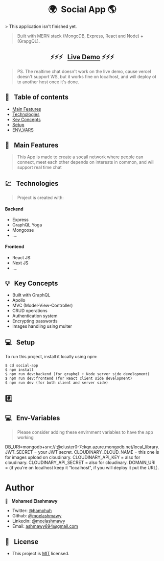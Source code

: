 <h1 align="center">  🌍&nbsp; Social App 🌎</h1>
<!-- add new text -->
> This application isn't finished yet.

> Built with MERN stack (MongoDB, Express, React and Node) + (GrapgQL).

### <h2 align="center"> ⚡️⚡️⚡️ &nbsp; [Live Demo](https://huhuhu.vercel.app/) ⚡️⚡️⚡️ </h2>

> PS. The realtime chat doesn't work on the live demo, cause vercel doesn't support WS,
> but it works fine on localhost, and will deploy ot to another host once it's done.

## 📜 &nbsp; Table of contents

- [Main Features](#--main-features)
- [Technologies](#--technologies)
- [Key Concepts](#--key-concepts)
- [Setup](#--setup)
- [ENV_VARS](#--env-variables)

## 🚩 &nbsp; Main Features

> This App is made to create a socail network where people can connect,
> meet each other depends on interests in common,
> and will support real time chat

## 💹 &nbsp; Technologies

> Project is created with:

#### Backend

- Express
- GraphQL Yoga
- Mongoose
- ....

#### Frontend

- React JS
- Next JS
- ....

## 💡 &nbsp; Key Concepts

- Built with GraphQL
- Apollo
- MVC (Model-View-Controller)
- CRUD operations
- Authentication system
- Encrypting passwords
- Images handling using multer

## 💻 &nbsp; Setup

To run this project, install it locally using npm:

```
$ cd social-app
$ npm install
$ npm run dev:backend (for graphql + Node server side development)
$ npm run dev:frontend (for React client side development)
$ npm run dev (for both client and server side)
```

## #️⃣ &nbsp;

## 💻 &nbsp; Env-Variables

> Please consider adding these envirnment variables to have the app working

DB_URI=mongodb+srv://<username>:<password>@cluster0-7ckqn.azure.mongodb.net/local_library.
JWT_SECRET = your JWT secret.
CLOUDINARY_CLOUD_NAME = this one is for images upload on cloudinary.
CLOUDINARY_API_KEY = also for cloudinary.
CLOUDINARY_API_SECRET = also for cloudinary.
DOMAIN_URI = (if you're on localhost keep it "localhost", if you will deploy it put the URL).

# Author

👤 &nbsp; **Mohamed Elashmawy**

- Twitter: [@hamohuh](https://twitter.com/hamohuh)
- Github: [@moelashmawy](https://github.com/moelashmawy)
- Linkedin: [@moelashmawy](https://www.linkedin.com/in/moelashmawy/)
- Email: [ashmawy894@gmail.com](mailto:ashmawy894@gmail.com)

## 📝 &nbsp; License

- This project is [MIT](./LICENSE) licensed.
